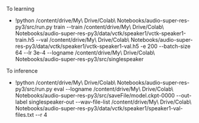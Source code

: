 To learning
* !python /content/drive/My\ Drive/Colab\ Notebooks/audio-super-res-py3/src/run.py train --train /content/drive/My\ Drive/Colab\ Notebooks/audio-super-res-py3/data/vctk/speaker1/vctk-speaker1-train.h5 --val /content/drive/My\ Drive/Colab\ Notebooks/audio-super-res-py3/data/vctk/speaker1/vctk-speaker1-val.h5 -e 200 --batch-size 64 --lr 3e-4 --logname /content/drive/My\ Drive/Colab\ Notebooks/audio-super-res-py3/src/singlespeaker

To inference
* !python /content/drive/My\ Drive/Colab\ Notebooks/audio-super-res-py3/src/run.py eval --logname /content/drive/My\ Drive/Colab\ Notebooks/audio-super-res-py3/src/saveFile/model.ckpt-0000 --out-label singlespeaker-out --wav-file-list /content/drive/My\ Drive/Colab\ Notebooks/audio-super-res-py3/data/vctk/speaker1/speaker1-val-files.txt --r 4
